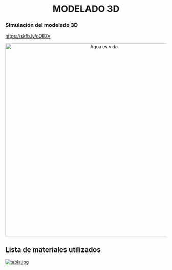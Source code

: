 
<h1 align="center"><b>MODELADO 3D</b></h1>

### Simulación del modelado 3D
https://skfb.ly/oQEZv

<p align="center">
  <img src="https://i.postimg.cc/7LtgYh50/Qallariy-grupo-8.jpg)](https://postimg.cc/KKLK0Zr8)" alt="Agua es vida" width="600px" />
</p>


## Lista de materiales utilizados

[![tabla.jpg](https://i.postimg.cc/9zHfLtsC/tabla.jpg)](https://postimg.cc/sGKyXSVN)
